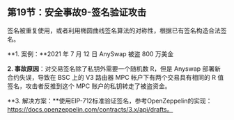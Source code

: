 ## 第19节：安全事故9-签名验证攻击

签名被重复使用，或者利用椭圆曲线签名算法的对称性，根据已有签名构造合法签名。

**1. 案例：**2021 年 7 月 12 日 AnySwap 被盗 800 万美金

**2. 事故原因**：对交易签名除了私钥外需要一个随机数 R，但是 Anyswap 部署新合约失误，导致在 BSC 上的 V3 路由器 MPC 帐户下有两个交易具有相同的 R 值签名，攻击者反推到这个 MPC 账户的私钥转走了被盗资金。

**3. 解决方案：**使用EIP-712标准验证签名，参考OpenZeppelin的实现：https://docs.openzeppelin.com/contracts/3.x/api/drafts。